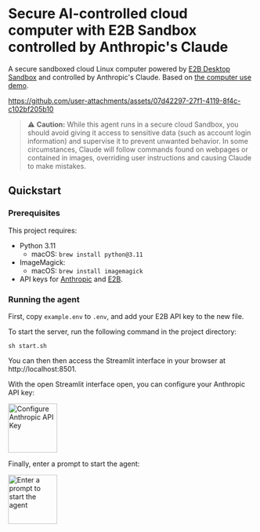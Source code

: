 # Secure AI-controlled cloud computer with E2B Sandbox controlled by Anthropic's Claude

A secure sandboxed cloud Linux computer powered by [E2B Desktop Sandbox](https://github.com/e2b-dev/desktop/) and controlled by Anthropic's Claude. Based on [the computer use demo](https://github.com/anthropics/anthropic-quickstarts/tree/main/computer-use-demo).

https://github.com/user-attachments/assets/07d42297-27f1-4119-8f4c-c102bf205b10

> ⚠️ **Caution:** While this agent runs in a secure cloud Sandbox, you should avoid giving it access to sensitive data (such as account login information) and supervise it to prevent unwanted behavior. In some circumstances, Claude will follow commands found on webpages or contained in images, overriding user instructions and causing Claude to make mistakes.

## Quickstart

### Prerequisites

This project requires:

- Python 3.11
  - macOS: `brew install python@3.11`
- ImageMagick:
  - macOS: `brew install imagemagick`
- API keys for [Anthropic](https://console.anthropic.com/settings/keys) and [E2B](https://e2b.dev/dashboard?tab=keys).

### Running the agent

First, copy `example.env` to `.env`, and add your E2B API key to the new file.

To start the server, run the following command in the project directory:

`sh start.sh`

You can then then access the Streamlit interface in your browser at http://localhost:8501.

With the open Streamlit interface open, you can configure your Anthropic API key:

<img src="https://github.com/user-attachments/assets/444dc5f7-523d-437c-9e4c-1f12d2f58ac1" alt="Configure Anthropic API Key" height="100" />

Finally, enter a prompt to start the agent:

<img src="https://github.com/user-attachments/assets/f9ca4c86-844c-410c-87f1-a60c0ab77b3e" alt="Enter a prompt to start the agent" height="100" />
